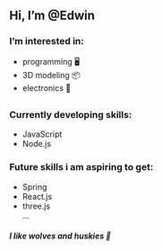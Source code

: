 ## Hi, I’m @Edwin

### I’m interested in:
- programming 🖥️
- 3D modeling 📦
- electronics 🔌

##

### Currently developing skills:
- JavaScript
- Node.js

### Future skills i am aspiring to get:
- Spring
- React.js
- three.js
<br>...


##### I like wolves and huskies 🐺

<!-- https://emojipedia.org -->
